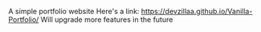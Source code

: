 A simple portfolio website
Here's a link: https://devzillaa.github.io/Vanilla-Portfolio/
Will upgrade more features in the future
